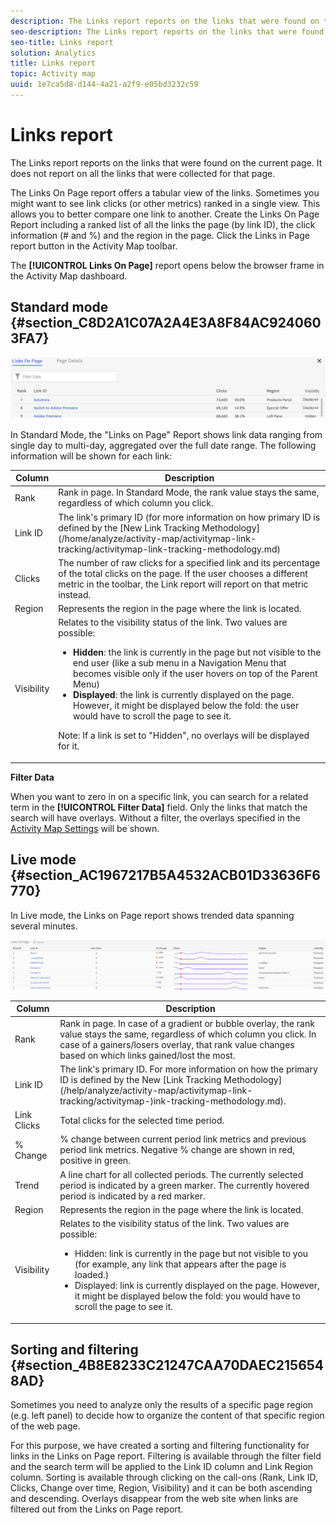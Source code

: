 ```yaml
---
description: The Links report reports on the links that were found on the current page. It does not report on all the links that were collected for that page.
seo-description: The Links report reports on the links that were found on the current page. It does not report on all the links that were collected for that page.
seo-title: Links report
solution: Analytics
title: Links report
topic: Activity map
uuid: 1e7ca5d8-d144-4a21-a2f9-e05bd3232c59
---
```


# Links report

The Links report reports on the links that were found on the current page. It does not report on all the links that were collected for that page.

The Links On Page report offers a tabular view of the links. Sometimes you might want to see link clicks (or other metrics) ranked in a single view. This allows you to better compare one link to another. Create the Links On Page Report including a ranked list of all the links the page (by link ID), the click information (# and %) and the region in the page. Click the Links in Page report button in the Activity Map toolbar.

The **[!UICONTROL Links On Page]** report opens below the browser frame in the Activity Map dashboard.

## Standard mode {#section_C8D2A1C07A2A4E3A8F84AC9240603FA7}

![](assets/links_in_page.png)

In Standard Mode, the "Links on Page" Report shows link data ranging from single day to multi-day, aggregated over the full date range. The following information will be shown for each link:

<table id="table_3DE41B2CFA644B70AF802A3123CE51D9"> 
 <thead> 
  <tr> 
   <th colname="col1" class="entry"> Column </th> 
   <th colname="col2" class="entry"> Description </th> 
  </tr> 
 </thead>
 <tbody> 
  <tr> 
   <td colname="col1"> Rank </td> 
   <td colname="col2"> Rank in page. In Standard Mode, the rank value stays the same, regardless of which column you click. </td> 
  </tr> 
  <tr> 
   <td colname="col1"> Link ID </td> 
   <td colname="col2">The link's primary ID (for more information on how primary ID is defined by the [New Link Tracking Methodology] (/home/analyze/activity-map/activitymap-link-tracking/activitymap-link-tracking-methodology.md) </td> 
  </tr> 
  <tr> 
   <td colname="col1"> Clicks </td> 
   <td colname="col2"> The number of raw clicks for a specified link and its percentage of the total clicks on the page. If the user chooses a different metric in the toolbar, the Link report will report on that metric instead. </td> 
  </tr> 
  <tr> 
   <td colname="col1"> Region </td> 
   <td colname="col2"> Represents the region in the page where the link is located. </td> 
  </tr> 
  <tr> 
   <td colname="col1"> Visibility </td> 
   <td colname="col2">Relates to the visibility status of the link. Two values are possible: 
    <ul id="ul_BABCC0F64145407C9D439150A6898E6D">
     <li id="li_9AF0479BDCEB4A44A37292FAABFA83A5"><b>Hidden</b>: the link is currently in the page but not visible to the end user (like a sub menu in a Navigation Menu that becomes visible only if the user hovers on top of the Parent Menu) </li>
     <li id="li_C6FA4EC27EDD4341AB9821E2B4BC9E60"><b>Displayed</b>: the link is currently displayed on the page. However, it might be displayed below the fold: the user would have to scroll the page to see it. </li>
    </ul><p>Note:  If a link is set to "Hidden", no overlays will be displayed for it. </p></td> 
  </tr> 
 </tbody> 
</table>

**Filter Data**

When you want to zero in on a specific link, you can search for a related term in the **[!UICONTROL Filter Data]** field. Only the links that match the search will have overlays. Without a filter, the overlays specified in the [Activity Map Settings](/help/analyze/activity-map/activitymap-overlay-settings.md) will be shown.

## Live mode {#section_AC1967217B5A4532ACB01D33636F6770}

In Live mode, the Links on Page report shows trended data spanning several minutes.

![](assets/links_on_page.png)

<table id="table_61D1FB0F02894055A1AB394DE4FE4742"> 
 <thead> 
  <tr> 
   <th colname="col1" class="entry"> Column </th> 
   <th colname="col2" class="entry"> Description </th> 
  </tr> 
 </thead>
 <tbody> 
  <tr> 
   <td colname="col1"> Rank </td> 
   <td colname="col2"> Rank in page. In case of a gradient or bubble overlay, the rank value stays the same, regardless of which column you click. In case of a gainers/losers overlay, that rank value changes based on which links gained/lost the most. </td> 
  </tr> 
  <tr> 
   <td colname="col1"> Link ID </td> 
   <td colname="col2">The link's primary ID. For more information on how the primary ID is defined by the New [Link Tracking Methodology] (/help/analyze/activity-map/activitymap-link-tracking/activitymap-)ink-tracking-methodology.md). </td> 
  </tr> 
  <tr> 
   <td colname="col1"> Link Clicks </td> 
   <td colname="col2"> Total clicks for the selected time period. </td> 
  </tr> 
  <tr> 
   <td colname="col1"> % Change </td> 
   <td colname="col2"> % change between current period link metrics and previous period link metrics. Negative % change are shown in red, positive in green. </td> 
  </tr> 
  <tr> 
   <td colname="col1"> Trend </td> 
   <td colname="col2"> A line chart for all collected periods. The currently selected period is indicated by a green marker. The currently hovered period is indicated by a red marker. </td> 
  </tr> 
  <tr> 
   <td colname="col1"> Region </td> 
   <td colname="col2"> Represents the region in the page where the link is located. </td> 
  </tr> 
  <tr> 
   <td colname="col1"> Visibility </td> 
   <td colname="col2">Relates to the visibility status of the link. Two values are possible: 
    <ul id="ul_B10C55ED4D3C4CF99506DC467E2E7CFB">
     <li id="li_EA646722A51041CC9E62C56DEF92C81F">Hidden: link is currently in the page but not visible to you (for example, any link that appears after the page is loaded.) </li>
     <li id="li_F9543614C2894003AC9984A7404E2785">Displayed: link is currently displayed on the page. However, it might be displayed below the fold: you would have to scroll the page to see it. </li>
    </ul></td> 
  </tr> 
 </tbody> 
</table>

## Sorting and filtering {#section_4B8E8233C21247CAA70DAEC2156548AD}

Sometimes you need to analyze only the results of a specific page region (e.g. left panel) to decide how to organize the content of that specific region of the web page.

For this purpose, we have created a sorting and filtering functionality for links in the Links on Page report. Filtering is available through the filter field and the search term will be applied to the Link ID column and Link Region column. Sorting is available through clicking on the call-ons (Rank, Link ID, Clicks, Change over time, Region, Visibility) and it can be both ascending and descending. Overlays disappear from the web site when links are filtered out from the Links on Page report.
